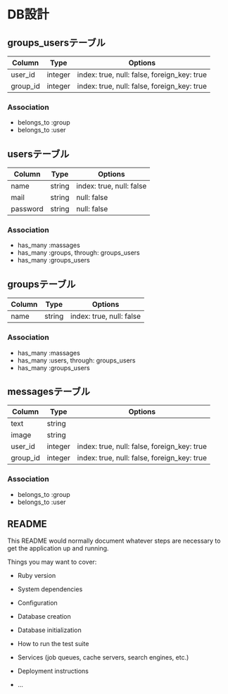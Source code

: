 # DB設計

## groups_usersテーブル

|Column|Type|Options|
|------|----|-------|
|user_id|integer|index: true, null: false, foreign_key: true|
|group_id|integer|index: true, null: false, foreign_key: true|

### Association
- belongs_to :group
- belongs_to :user

## usersテーブル

|Column|Type|Options|
|------|----|-------|
|name|string|index: true, null: false|
|mail|string|null: false|
|password|string|null: false|

### Association
- has_many :massages
- has_many :groups, through: groups_users
- has_many :groups_users

## groupsテーブル

|Column|Type|Options|
|------|----|-------|
|name|string|index: true, null: false|

### Association
- has_many :massages
- has_many :users, through: groups_users
- has_many :groups_users

## messagesテーブル

|Column|Type|Options|
|------|----|-------|
|text|string||
|image|string||
|user_id|integer|index: true, null: false, foreign_key: true|
|group_id|integer|index: true, null: false, foreign_key: true|


### Association
- belongs_to :group
- belongs_to :user


## README

This README would normally document whatever steps are necessary to get the
application up and running.

Things you may want to cover:

* Ruby version

* System dependencies

* Configuration

* Database creation

* Database initialization

* How to run the test suite

* Services (job queues, cache servers, search engines, etc.)

* Deployment instructions

* ...
